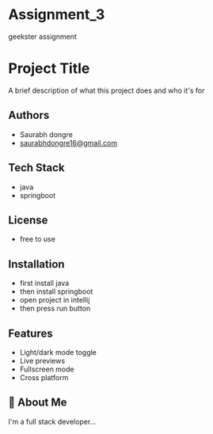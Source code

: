 # Assignment_3
geekster assignment

# Project Title

A brief description of what this project does and who it's for


## Authors

- Saurabh dongre
- saurabhdongre16@gmail.com




## Tech Stack

- java
- springboot




## License

- free to use



## Installation

- first install java
- then install springboot
- open project in intellij
- then press run button


    
## Features

- Light/dark mode toggle
- Live previews
- Fullscreen mode
- Cross platform


## 🚀 About Me
I'm a full stack developer...
